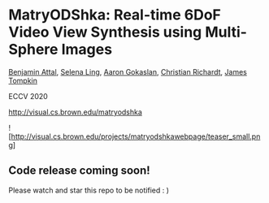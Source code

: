 # MatryODShka: Real-time 6DoF Video View Synthesis using Multi-Sphere Images

[Benjamin Attal](https://www.battal.me/), [Selena Ling](https://www.selenaling.com/), [Aaron Gokaslan](https://skylion007.github.io/), [Christian Richardt](richardt.name), [James Tompkin](www.jamestompkin.com)

ECCV 2020

http://visual.cs.brown.edu/matryodshka

![http://visual.cs.brown.edu/projects/matryodshkawebpage/teaser_small.png]

## Code release coming soon!
Please watch and star this repo to be notified : )
